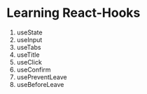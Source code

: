 # Learning React-Hooks

1. useState
2. useInput
3. useTabs
4. useTitle
5. useClick
6. useConfirm
7. usePreventLeave
8. useBeforeLeave
